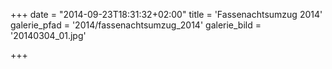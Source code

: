 +++
date = "2014-09-23T18:31:32+02:00"
title = 'Fassenachtsumzug 2014'
galerie_pfad = '2014/fassenachtsumzug_2014'
galerie_bild = '20140304_01.jpg'

+++

      